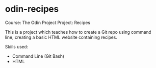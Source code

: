 # odin-recipes

Course: The Odin Project
Project: Recipes

This is a project which teaches how to create a Git repo using command line, creating a basic HTML website containing recipes.

Skiils used:

- Command Line (Git Bash)
- HTML
